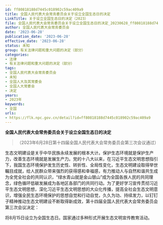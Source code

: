 ```yaml
---
id: ff80818188d7445c018902c59ac409a9
title: 全国人民代表大会常务委员会关于设立全国生态日的决定
LinkTitle: 关于设立全国生态日的决定（2023）
file: 全国人民代表大会常务委员会关于设立全国生态日的决定_20230628_ff80818188d7445c018902c59ac409a9.docx
author: 全国人民代表大会常务委员会
date: '2023-06-28'
publication_date: '2023-06-28'
effective_date: '2023-06-28'
status: 未知
group: 有关法律问题和重大问题的决定（部分）
categories:
- 法律
- 有关法律问题和重大问题的决定（部分）
tags:
- 全国人民代表大会常务委员会
- 未知
- 全国人大及其常委会
- 全国人大常委会
- 决定
years:
- 2023年
keywords:
- 全国
urls:
- https://flk.npc.gov.cn/detail?id=ff80818188d7445c018902c59ac409a9
---
```


**全国人民代表大会常务委员会关于设立全国生态日的决定**

> （2023年6月28日第十四届全国人民代表大会常务委员会第三次会议通过）

生态文明建设是关乎中华民族永续发展的根本大计。保护生态环境就是保护生产力，改善生态环境就是发展生产力。党的十八大以来，在习近平生态文明思想指引下，我国生态环境保护发生历史性、转折性、全局性变化，生态文明建设取得举世瞩目成就，给人民群众带来强烈的获得感和幸福感，有力推动人与自然和谐共生成为全党全社会的共同认识，“绿水青山就是金山银山”成为全国各族人民的共同理念，绿色循环低碳发展成为各地区各部门的共同行动。为了更好学习宣传贯彻习近平生态文明思想，深化习近平生态文明思想的大众化传播，提高全社会生态文明意识，增强全民生态环境保护的思想自觉和行动自觉，久久为功、持续发力，以钉钉子精神推动生态文明建设不断取得新成效，第十四届全国人民代表大会常务委员会第三次会议决定：

将8月15日设立为全国生态日。国家通过多种形式开展生态文明宣传教育活动。
